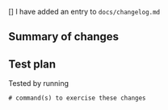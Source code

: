<!-- add an 'x' in the brackets below -->
[] I have added an entry to `docs/changelog.md`

## Summary of changes

## Test plan
<!-- provide evidence of testing, preferably with command(s) that can be copy+pasted by others -->
Tested by running
```
# command(s) to exercise these changes
```
